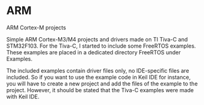 # ARM
ARM Cortex-M projects

Simple ARM Cortex-M3/M4 projects and drivers made on TI Tiva-C and STM32F103. For the Tiva-C, I started to include some FreeRTOS examples. These examples are placed in a dedicated directory FreeRTOS under Examples.

The included examples contain driver files only, no IDE-specific files are included. So if you want to use the example code in Keil IDE for instance, you will have to create a new project and add the files of the example to the project. However, it should be stated that the Tiva-C examples were made with Keil IDE.
